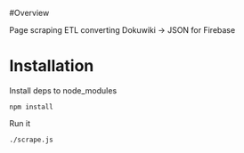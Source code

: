 #Overview

Page scraping ETL converting Dokuwiki -> JSON for Firebase

# Installation

Install deps to node_modules

    npm install

Run it

    ./scrape.js
